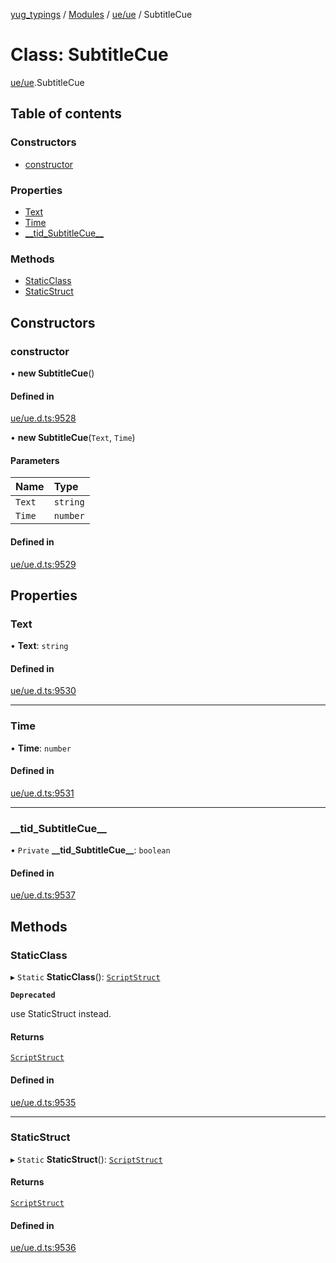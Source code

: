 [yug_typings](../README.md) / [Modules](../modules.md) / [ue/ue](../modules/ue_ue.md) / SubtitleCue

# Class: SubtitleCue

[ue/ue](../modules/ue_ue.md).SubtitleCue

## Table of contents

### Constructors

- [constructor](ue_ue.SubtitleCue.md#constructor)

### Properties

- [Text](ue_ue.SubtitleCue.md#text)
- [Time](ue_ue.SubtitleCue.md#time)
- [\_\_tid\_SubtitleCue\_\_](ue_ue.SubtitleCue.md#__tid_subtitlecue__)

### Methods

- [StaticClass](ue_ue.SubtitleCue.md#staticclass)
- [StaticStruct](ue_ue.SubtitleCue.md#staticstruct)

## Constructors

### constructor

• **new SubtitleCue**()

#### Defined in

[ue/ue.d.ts:9528](https://github.com/YugMetaverse/yug_typings/blob/b7d9b19/ue/ue.d.ts#L9528)

• **new SubtitleCue**(`Text`, `Time`)

#### Parameters

| Name | Type |
| :------ | :------ |
| `Text` | `string` |
| `Time` | `number` |

#### Defined in

[ue/ue.d.ts:9529](https://github.com/YugMetaverse/yug_typings/blob/b7d9b19/ue/ue.d.ts#L9529)

## Properties

### Text

• **Text**: `string`

#### Defined in

[ue/ue.d.ts:9530](https://github.com/YugMetaverse/yug_typings/blob/b7d9b19/ue/ue.d.ts#L9530)

___

### Time

• **Time**: `number`

#### Defined in

[ue/ue.d.ts:9531](https://github.com/YugMetaverse/yug_typings/blob/b7d9b19/ue/ue.d.ts#L9531)

___

### \_\_tid\_SubtitleCue\_\_

• `Private` **\_\_tid\_SubtitleCue\_\_**: `boolean`

#### Defined in

[ue/ue.d.ts:9537](https://github.com/YugMetaverse/yug_typings/blob/b7d9b19/ue/ue.d.ts#L9537)

## Methods

### StaticClass

▸ `Static` **StaticClass**(): [`ScriptStruct`](ue_ue.ScriptStruct.md)

**`Deprecated`**

use StaticStruct instead.

#### Returns

[`ScriptStruct`](ue_ue.ScriptStruct.md)

#### Defined in

[ue/ue.d.ts:9535](https://github.com/YugMetaverse/yug_typings/blob/b7d9b19/ue/ue.d.ts#L9535)

___

### StaticStruct

▸ `Static` **StaticStruct**(): [`ScriptStruct`](ue_ue.ScriptStruct.md)

#### Returns

[`ScriptStruct`](ue_ue.ScriptStruct.md)

#### Defined in

[ue/ue.d.ts:9536](https://github.com/YugMetaverse/yug_typings/blob/b7d9b19/ue/ue.d.ts#L9536)
